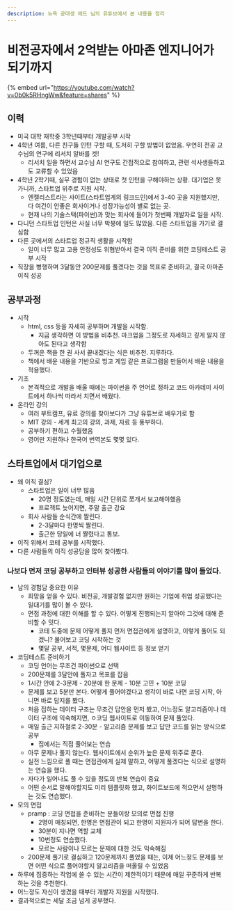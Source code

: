 ```yaml
---
description: 뉴욕 공대생 에드 님의 유튜브에서 본 내용을 정리
---
```


# 비전공자에서 2억받는 아마존 엔지니어가 되기까지

{% embed url="https://youtube.com/watch?v=0b0k5RHngWw&feature=shares" %}

## 이력

* 미국 대학 재학중 3학년때부터 개발공부 시작
* 4학년 여름, 다른 친구들 인턴 구할 때, 도저히 구할 방법이 없었음. 우연히 전공 교수님의 연구에 리서치 알바를 겟!&#x20;
  * 리서치 일을 하면서 교수님 AI 연구도 간접적으로 참여하고, 관련 석사생들하고도 교류할 수 있었음&#x20;
* 4학년 2학기때, 실무 경험이 없는 상태로 첫 인턴을 구해야하는 상황. 대기업은 못가니까, 스타트업 위주로 지원 시작.&#x20;
  * 엔젤리스트라는 사이트(스타트업계의 링크드인)에서 3-40 곳을 지원했지만, 다 여건이 안좋은 회사이거나 성장가능성이 별로 없는 곳.&#x20;
  * 현재 나의 기술스택(파이썬)과 맞는 회사에 들어가 첫번째 개발자로 일을 시작.&#x20;
* 다니던 스타트업 인턴은 사실 너무 박봉에 일도 많았음. 다른 스타트업을 가기로 결심함&#x20;
* 다른 곳에서의 스타트업 정규직 생활을 시작함
  * 일이 너무 많고 고용 안정성도 위협받아서 결국 이직 준비를 위한 코딩테스트 공부 시작&#x20;
* 직장을 병행하며 3달동안 200문제를 풀겠다는 것을 목표로 준비하고, 결국 아마존 이직 성공&#x20;



## 공부과정&#x20;

* 시작
  * html, css 등을 자세히 공부하며 개발을 시작함.&#x20;
    * 지금 생각하면 이 방법을 비추천. 마크업을 그정도로 자세하고 깊게 알지 않아도 된다고 생각함&#x20;
  * 두꺼운 책을 한 권 사서 끝내겠다는 식은 비추천. 지루하다.&#x20;
  * 책에서 배운 내용을 기반으로 빙고 게임 같은 프로그램을 만들어서 배운 내용을 적용했다.&#x20;
* 기초&#x20;
  * 본격적으로 개발을 배울 때에는 파이썬을 주 언어로 정하고 코드 아카데미 사이트에서 하나씩 따라서 치면서 배웠다.&#x20;
* 온라인 강의&#x20;
  * 여러 부트캠프, 유료 강의를 찾아보다가 그냥 유튜브로 배우기로 함
  * MIT 강의 - 세계 최고의 강의, 과제, 자료 등 풍부하다.&#x20;
  * 공부하기 편하고 수월했음&#x20;
  * 영어만 지원하나 한국어 번역본도 몇몇 있다.&#x20;



## 스타트업에서 대기업으로&#x20;

* 왜 이직 결심?&#x20;
  * 스타트업은 일이 너무 많음&#x20;
    * 20명 정도였는데, 매일 시간 단위로 쪼개서 보고해야했음&#x20;
    * 프로젝트 늦어지면, 주말 출근 강요&#x20;
  * 회사 사람들 순식간에 짤린다.&#x20;
    * 2-3달마다 한명씩 짤린다.&#x20;
    * 출근한 당일에 너 짤렸다고 통보.&#x20;
* 이직 위해서 코테 공부를 시작했다.&#x20;
* 다른 사람들의 이직 성공담을 많이 찾아봤다.&#x20;

### 나보다 먼저 코딩 공부하고 인터뷰 성공한 사람들의 이야기를 많이 들었다.&#x20;

* 남의 경험담 중요한 이유&#x20;
  * 희망을 얻을 수 있다. 비전공, 개발경험 없지만 원하는 기업에 취업 성공했다는 일대기를 많이 볼 수 있다.&#x20;
  * 면접 과정에 대한 이해를 할 수 있다. 어떻게 진행되는지 알아야 그것에 대해 준비할 수 잇다.&#x20;
    * 코테 도중에 문제 어떻게 풀지 먼저 면접관에게 설명하고, 이렇게 풀어도 되겠니? 물어보고 코딩 시작하는 것&#x20;
    * 몇달 공부, 서적, 몇문제, 어디 웹사이트 등 정보 얻기&#x20;
* 코딩테스트 준비하기&#x20;
  * 코딩 언어는 무조건 파이썬으로 선택&#x20;
  * 200문제를 3달안에 풀자고 목표를 잡음&#x20;
  * 1시간 안에 2-3문제 - 20분에 한 문제 - 10분 고민 + 10분 코딩
  * 문제를 보고 5분만 본다. 어떻게 풀어야겠다고 생각이 바로 나면 코딩 시작, 아니면 바로 답지를 봤다. &#x20;
  * 처음 접하는 데이터 구조는 무조건 답안을 먼저 봤고, 어느정도 알고리즘이나 데이터 구조에 익숙해지면, ㅇ코딩 웹사이트로 이동하여 문제 풀었다.&#x20;
  * 매일 출근 지하철로 2-30분 - 알고리즘 문제를 보고 답안 코드를 읽는 방식으로 공부
    * 집에서는 직접 풀어보는 연습&#x20;
  * 아무 문제나 풀지 않는다. 웹사이트에서 순위가 높은 문제 위주로 푼다.&#x20;
  * 실전 느낌으로 풀 때는 면접관에게 실제 말하고, 어떻게 풀겠다는 식으로 설명하는 연습을 했다.&#x20;
  * 자다가 일어나도 풀 수 있을 정도의 반복 연습이 중요&#x20;
  * 어떤 순서로 말해야할지도 미리 템플릿화 했고, 화이트보드에 적으면서 설명하는 것도 연습했다.
* 모의 면접
  * &#x20;pramp : 코딩 면접을 준비하는 분들이랑 모의로 면접 진행&#x20;
    * 2명이 매칭되면, 한명은 면접관이 되고 한명이 지원자가 되어 답변을 한다.&#x20;
    * 30분이 지나면 역할 교체
    * &#x20;10번정도 연습했다.&#x20;
    * 모르는 사람이나 모르는 문제에 대한 것도 익숙해짐&#x20;
  * 200문제 풀기로 결심하고 120문제까지 풀었을 때는, 이제 어느정도 문제를 보면 어떤 식으로 풀어야할지 알고리즘을 떠올릴 수 있었음&#x20;
* 하루에 집중하는 작업에 쓸 수 있는 시간이 제한적이기 때문에 매일 꾸준하게 반복하는 것을 추천한다.&#x20;
* 어느정도 자신이 생겼을 때부터 개발자 지원을 시작했다.&#x20;
* 결과적으로는 세달 조금 넘게 공부했다.&#x20;


